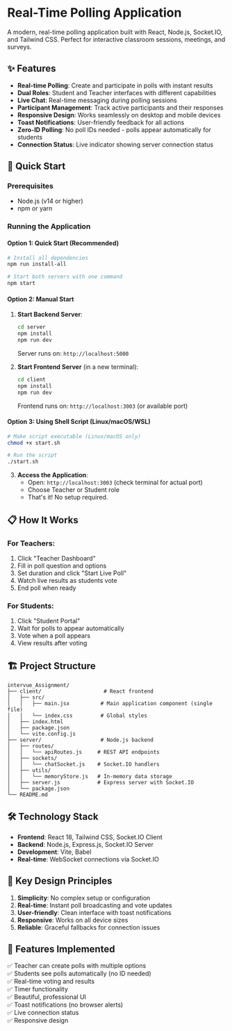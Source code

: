 # Real-Time Polling Application

A modern, real-time polling application built with React, Node.js, Socket.IO, and Tailwind CSS. Perfect for interactive classroom sessions, meetings, and surveys.

## ✨ Features

- **Real-time Polling**: Create and participate in polls with instant results
- **Dual Roles**: Student and Teacher interfaces with different capabilities  
- **Live Chat**: Real-time messaging during polling sessions
- **Participant Management**: Track active participants and their responses
- **Responsive Design**: Works seamlessly on desktop and mobile devices
- **Toast Notifications**: User-friendly feedback for all actions
- **Zero-ID Polling**: No poll IDs needed - polls appear automatically for students
- **Connection Status**: Live indicator showing server connection status

## 🚀 Quick Start

### Prerequisites
- Node.js (v14 or higher)
- npm or yarn

### Running the Application

#### Option 1: Quick Start (Recommended)
```bash
# Install all dependencies
npm run install-all

# Start both servers with one command
npm start
```

#### Option 2: Manual Start
1. **Start Backend Server**:
   ```bash
   cd server
   npm install
   npm run dev
   ```
   Server runs on: `http://localhost:5000`

2. **Start Frontend Server** (in a new terminal):
   ```bash
   cd client
   npm install
   npm run dev
   ```
   Frontend runs on: `http://localhost:3003` (or available port)

#### Option 3: Using Shell Script (Linux/macOS/WSL)
```bash
# Make script executable (Linux/macOS only)
chmod +x start.sh

# Run the script
./start.sh
```

3. **Access the Application**:
   - Open: `http://localhost:3003` (check terminal for actual port)
   - Choose Teacher or Student role
   - That's it! No setup required.

## 📋 How It Works

### For Teachers:
1. Click "Teacher Dashboard"
2. Fill in poll question and options
3. Set duration and click "Start Live Poll"
4. Watch live results as students vote
5. End poll when ready

### For Students:
1. Click "Student Portal"
2. Wait for polls to appear automatically
3. Vote when a poll appears
4. View results after voting

## 🏗️ Project Structure

```
intervue_Assignment/
├── client/                    # React frontend
│   ├── src/
│   │   ├── main.jsx          # Main application component (single file)
│   │   └── index.css         # Global styles
│   ├── index.html
│   ├── package.json
│   └── vite.config.js
├── server/                   # Node.js backend
│   ├── routes/
│   │   └── apiRoutes.js     # REST API endpoints
│   ├── sockets/
│   │   └── chatSocket.js    # Socket.IO handlers  
│   ├── utils/
│   │   └── memoryStore.js   # In-memory data storage
│   ├── server.js            # Express server with Socket.IO
│   └── package.json
└── README.md
```

## 🛠️ Technology Stack

- **Frontend**: React 18, Tailwind CSS, Socket.IO Client
- **Backend**: Node.js, Express.js, Socket.IO Server
- **Development**: Vite, Babel
- **Real-time**: WebSocket connections via Socket.IO

## 🎯 Key Design Principles

1. **Simplicity**: No complex setup or configuration
2. **Real-time**: Instant poll broadcasting and vote updates
3. **User-friendly**: Clean interface with toast notifications
4. **Responsive**: Works on all device sizes
5. **Reliable**: Graceful fallbacks for connection issues

## 📝 Features Implemented

✅ Teacher can create polls with multiple options  
✅ Students see polls automatically (no ID needed)  
✅ Real-time voting and results  
✅ Timer functionality  
✅ Beautiful, professional UI  
✅ Toast notifications (no browser alerts)  
✅ Live connection status  
✅ Responsive design  





